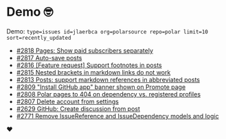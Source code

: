 # Demo 🤓

Demo: `type=issues id=jlaerbca org=polarsource repo=polar limit=10 sort=recently_updated`

<!-- POLAR type=issues id=jlaerbca org=polarsource repo=polar limit=10 sort=recently_updated -->

* [#2818 Pages: Show paid subscribers separately](https://github.com/polarsource/polar/issues/2818)
* [#2817 Auto-save posts](https://github.com/polarsource/polar/issues/2817)
* [#2816 [Feature request] Support footnotes in posts](https://github.com/polarsource/polar/issues/2816)
* [#2815 Nested brackets in markdown links do not work](https://github.com/polarsource/polar/issues/2815)
* [#2813 Posts: support markdown references in abbreviated posts](https://github.com/polarsource/polar/issues/2813)
* [#2809 "Install GitHub app" banner shown on Promote page](https://github.com/polarsource/polar/issues/2809)
* [#2808 Polar pages to 404 on dependency vs. registered profiles](https://github.com/polarsource/polar/issues/2808)
* [#2807 Delete account from settings](https://github.com/polarsource/polar/issues/2807)
* [#2629 GitHub: Create discussion from post](https://github.com/polarsource/polar/issues/2629)
* [#2771 Remove IssueReference and IssueDependency models and logic](https://github.com/polarsource/polar/issues/2771)

<!-- POLAR-END id=jlaerbca -->

❤️